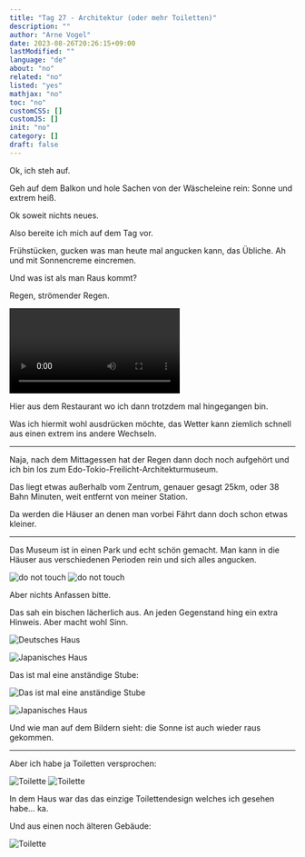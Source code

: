 ```yaml
---
title: "Tag 27 - Architektur (oder mehr Toiletten)"
description: ""
author: "Arne Vogel"
date: 2023-08-26T20:26:15+09:00
lastModified: ""
language: "de"
about: "no"
related: "no"
listed: "yes"
mathjax: "no"
toc: "no"
customCSS: []
customJS: []
init: "no"
category: []
draft: false
---
```


Ok, ich steh auf.

Geh auf dem Balkon und hole Sachen von der Wäscheleine rein: Sonne und extrem heiß.

Ok soweit nichts neues.

Also bereite ich mich auf dem Tag vor.

Frühstücken, gucken was man heute mal angucken kann, das Übliche. Ah und mit Sonnencreme eincremen.

Und was ist als man Raus kommt?

Regen, strömender Regen.

<video controls src="regen.mp4"></video>

Hier aus dem Restaurant wo ich dann trotzdem mal hingegangen bin.

Was ich hiermit wohl ausdrücken möchte, das Wetter kann ziemlich schnell aus einen extrem ins andere Wechseln.

---

Naja, nach dem Mittagessen hat der Regen dann doch noch aufgehört und ich bin los zum Edo-Tokio-Freilicht-Architekturmuseum.

Das liegt etwas außerhalb vom Zentrum, genauer gesagt 25km, oder 38 Bahn Minuten, weit entfernt von meiner Station.

Da werden die Häuser an denen man vorbei Fährt dann doch schon etwas kleiner.

---

Das Museum ist in einen Park und echt schön gemacht.
Man kann in die Häuser aus verschiedenen Perioden rein und sich alles angucken.

![do not touch](touch1.jpg)
![do not touch](touch2.jpg)

Aber nichts Anfassen bitte. 

Das sah ein bischen lächerlich aus. An jeden Gegenstand hing ein extra Hinweis. Aber macht wohl Sinn.

![Deutsches Haus](deutsch.jpg)

![Japanisches Haus](japanisch.jpg)

Das ist mal eine anständige Stube:

![Das ist mal eine anständige Stube](stube.jpg)

![Japanisches Haus](japanisch2.jpg)

Und wie man auf dem Bildern sieht: die Sonne ist auch wieder raus gekommen.

---

Aber ich habe ja Toiletten versprochen:

![Toilette](toilette.jpg)
![Toilette](toilette2.jpg)

In dem Haus war das das einzige Toilettendesign welches ich gesehen habe… ka.

Und aus einen noch älteren Gebäude:

![Toilette](toilette3.jpg)

